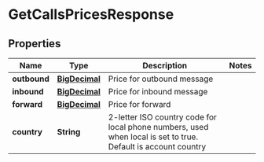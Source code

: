 
# GetCallsPricesResponse

## Properties
Name | Type | Description | Notes
------------ | ------------- | ------------- | -------------
**outbound** | [**BigDecimal**](BigDecimal.md) | Price for outbound message | 
**inbound** | [**BigDecimal**](BigDecimal.md) | Price for inbound message | 
**forward** | [**BigDecimal**](BigDecimal.md) | Price for forward | 
**country** | **String** | 2-letter ISO country code for local phone numbers, used when local is  set to true. Default is account country | 




